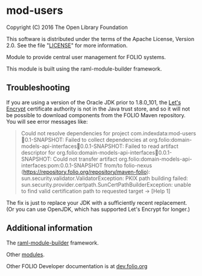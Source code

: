 # mod-users

Copyright (C) 2016 The Open Library Foundation

This software is distributed under the terms of the Apache License,
Version 2.0. See the file "[LICENSE](LICENSE)" for more information.

Module to provide central user management for FOLIO systems.

This module is built using the raml-module-builder framework.

## Troubleshooting

If you are using a version of the Oracle JDK prior to 1.8.0_101, the
[Let's Encrypt](https://letsencrypt.org/)
certificate authority is not in the Java trust store, and so it will
not be possible to download components from the FOLIO Maven
repository. You will see error messages like:

> Could not resolve dependencies for project com.indexdata:mod-users:jar:0.1-SNAPSHOT: Failed to collect dependencies at org.folio:domain-models-api-interfaces:jar:0.0.1-SNAPSHOT: Failed to read artifact descriptor for org.folio:domain-models-api-interfaces:jar:0.0.1-SNAPSHOT: Could not transfer artifact org.folio:domain-models-api-interfaces:pom:0.0.1-SNAPSHOT from/to folio-nexus (https://repository.folio.org/repository/maven-folio): sun.security.validator.ValidatorException: PKIX path building failed: sun.security.provider.certpath.SunCertPathBuilderException: unable to find valid certification path to requested target -> [Help 1]

The fix is just to replace your JDK with a sufficiently recent
replacement. (Or you can use OpenJDK, which has supported Let's
Encrypt for longer.)

## Additional information

The [raml-module-builder](https://github.com/folio-org/raml-module-builder) framework.

Other [modules](http://dev.folio.org/source-code/#server-side).

Other FOLIO Developer documentation is at [dev.folio.org](http://dev.folio.org/)
